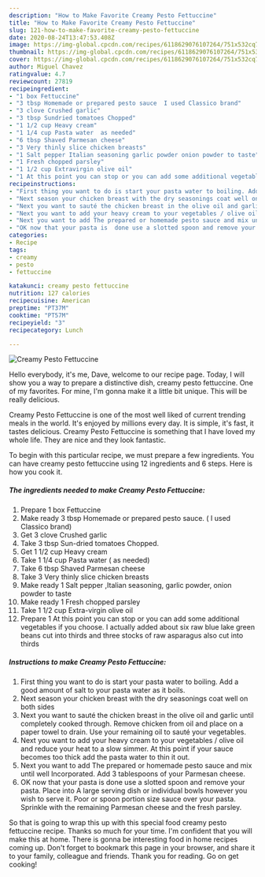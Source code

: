 ```yaml
---
description: "How to Make Favorite Creamy Pesto Fettuccine"
title: "How to Make Favorite Creamy Pesto Fettuccine"
slug: 121-how-to-make-favorite-creamy-pesto-fettuccine
date: 2020-08-24T13:47:53.408Z
image: https://img-global.cpcdn.com/recipes/6118629076107264/751x532cq70/creamy-pesto-fettuccine-recipe-main-photo.jpg
thumbnail: https://img-global.cpcdn.com/recipes/6118629076107264/751x532cq70/creamy-pesto-fettuccine-recipe-main-photo.jpg
cover: https://img-global.cpcdn.com/recipes/6118629076107264/751x532cq70/creamy-pesto-fettuccine-recipe-main-photo.jpg
author: Miguel Chavez
ratingvalue: 4.7
reviewcount: 27819
recipeingredient:
- "1 box Fettuccine"
- "3 tbsp Homemade or prepared pesto sauce  I used Classico brand"
- "3 clove Crushed garlic"
- "3 tbsp Sundried tomatoes Chopped"
- "1 1/2 cup Heavy cream"
- "1 1/4 cup Pasta water  as needed"
- "6 tbsp Shaved Parmesan cheese"
- "3 Very thinly slice chicken breasts"
- "1 Salt pepper Italian seasoning garlic powder onion powder to taste"
- "1 Fresh chopped parsley"
- "1 1/2 cup Extravirgin olive oil"
- "1 At this point you can stop or you can add some additional vegetables if you choose I actually added about six raw blue lake green beans cut into thirds and three stocks of raw asparagus also cut into thirds"
recipeinstructions:
- "First thing you want to do is start your pasta water to boiling. Add a good amount of salt to your pasta water as it boils."
- "Next season your chicken breast with the dry seasonings coat well on both sides"
- "Next you want to sauté the chicken breast in the olive oil and garlic until completely cooked through. Remove chicken from oil and place on a paper towel to drain. Use your remaining oil to sauté your vegetables."
- "Next you want to add your heavy cream to your vegetables / olive oil  and reduce your heat to a slow simmer. At this point if your sauce becomes too thick add the pasta water to thin it out."
- "Next you want to add The prepared or homemade pesto sauce and mix until well Incorporated. Add 3 tablespoons of your Parmesan cheese."
- "OK now that your pasta is  done use a slotted spoon and remove your pasta. Place into A large serving dish or individual bowls however you wish to serve it. Poor or spoon portion size sauce over your pasta. Sprinkle with the remaining Parmesan cheese and the fresh parsley."
categories:
- Recipe
tags:
- creamy
- pesto
- fettuccine

katakunci: creamy pesto fettuccine 
nutrition: 127 calories
recipecuisine: American
preptime: "PT37M"
cooktime: "PT57M"
recipeyield: "3"
recipecategory: Lunch

---
```



![Creamy Pesto Fettuccine](https://img-global.cpcdn.com/recipes/6118629076107264/751x532cq70/creamy-pesto-fettuccine-recipe-main-photo.jpg)

Hello everybody, it's me, Dave, welcome to our recipe page. Today, I will show you a way to prepare a distinctive dish, creamy pesto fettuccine. One of my favorites. For mine, I'm gonna make it a little bit unique. This will be really delicious.



Creamy Pesto Fettuccine is one of the most well liked of current trending meals in the world. It's enjoyed by millions every day. It is simple, it's fast, it tastes delicious. Creamy Pesto Fettuccine is something that I have loved my whole life. They are nice and they look fantastic.


To begin with this particular recipe, we must prepare a few ingredients. You can have creamy pesto fettuccine using 12 ingredients and 6 steps. Here is how you cook it.

<!--inarticleads1-->

##### The ingredients needed to make Creamy Pesto Fettuccine:

1. Prepare 1 box Fettuccine
1. Make ready 3 tbsp Homemade or prepared pesto sauce. ( I used Classico brand)
1. Get 3 clove Crushed garlic
1. Take 3 tbsp Sun-dried tomatoes Chopped.
1. Get 1 1/2 cup Heavy cream
1. Take 1 1/4 cup Pasta water ( as needed)
1. Take 6 tbsp Shaved Parmesan cheese
1. Take 3 Very thinly slice chicken breasts
1. Make ready 1 Salt pepper ,Italian seasoning, garlic powder, onion powder to taste
1. Make ready 1 Fresh chopped parsley
1. Take 1 1/2 cup Extra-virgin olive oil
1. Prepare 1 At this point you can stop or you can add some additional vegetables if you choose. I actually added about six raw blue lake green beans cut into thirds and three stocks of raw asparagus also cut into thirds




<!--inarticleads2-->

##### Instructions to make Creamy Pesto Fettuccine:

1. First thing you want to do is start your pasta water to boiling. Add a good amount of salt to your pasta water as it boils.
1. Next season your chicken breast with the dry seasonings coat well on both sides
1. Next you want to sauté the chicken breast in the olive oil and garlic until completely cooked through. Remove chicken from oil and place on a paper towel to drain. Use your remaining oil to sauté your vegetables.
1. Next you want to add your heavy cream to your vegetables / olive oil  and reduce your heat to a slow simmer. At this point if your sauce becomes too thick add the pasta water to thin it out.
1. Next you want to add The prepared or homemade pesto sauce and mix until well Incorporated. Add 3 tablespoons of your Parmesan cheese.
1. OK now that your pasta is  done use a slotted spoon and remove your pasta. Place into A large serving dish or individual bowls however you wish to serve it. Poor or spoon portion size sauce over your pasta. Sprinkle with the remaining Parmesan cheese and the fresh parsley.




So that is going to wrap this up with this special food creamy pesto fettuccine recipe. Thanks so much for your time. I'm confident that you will make this at home. There is gonna be interesting food in home recipes coming up. Don't forget to bookmark this page in your browser, and share it to your family, colleague and friends. Thank you for reading. Go on get cooking!
